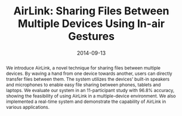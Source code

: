 ---
abstract: |-
  We introduce AirLink, a novel technique for sharing files between multiple devices. By waving a hand from one device towards another, users can directly transfer files between them. The system utilizes the devices' built-in speakers and microphones to enable easy file sharing between phones, tablets and laptops. We evaluate our system in an 11-participant study with 96.8% accuracy, showing the feasibility of using AirLink in a multiple-device environment. We also implemented a real-time system and demonstrate the capability of AirLink in various applications.
authors:
- chen
- Daniel Ashbrook
- goel
- Sung-Hyuck Lee
- patel
award: ''
bibtex: |-
  @inproceedings{Chen:2014:ASF:2632048.2632090,
   author = {Chen, Ke-Yu and Ashbrook, Daniel and Goel, Mayank and Lee, Sung-Hyuck and Patel, Shwetak},
   title = {AirLink: Sharing Files Between Multiple Devices Using In-air Gestures},
   booktitle = {Proceedings of the 2014 ACM International Joint Conference on Pervasive and Ubiquitous Computing},
   series = {UbiComp '14},
   year = {2014},
   isbn = {978-1-4503-2968-2},
   location = {Seattle, Washington},
   pages = {565--569},
   numpages = {5},
   url = {http://doi.acm.org/10.1145/2632048.2632090},
   doi = {10.1145/2632048.2632090},
   acmid = {2632090},
   publisher = {ACM},
   address = {New York, NY, USA},
   keywords = {doppler effect, gestures, mobile phones, multipledevice environment, sensing},
  }
caption: 'AirLink allows file sharing between multiple devices by using in-air gestures and without adding new sensors.'
citation: |-
  Ke-Yu Chen, Daniel Ashbrook, Mayank Goel, Sung-Hyuck Lee, and Shwetak Patel. 2014. AirLink: sharing files between multiple devices using in-air gestures.  In Proceedings of the 2014 ACM International Joint Conference on Pervasive and Ubiquitous Computing (UbiComp '14). ACM, New York, NY, USA,  565-569. DOI=http://dx.doi.org/10.1145/2632048.2632090
conference: ACM International Joint Conference on Pervasive and Ubiquitous Computing
  (UbiComp), 2014
date: '2014-09-13'
image: '/images/pubs/AirLink.jpg'
pdf: /pdfs/airlink.pdf
thumbnail: '/images/pubs/AirLink.jpg'
title: 'AirLink: Sharing Files Between Multiple Devices Using In-air Gestures'
video: 'https://www.youtube.com/watch?v=fnFUv2v7Gbg'
video_embed: '<iframe width="560" height="315" src="https://www.youtube.com/embed/fnFUv2v7Gbg" frameborder="0" allowfullscreen></iframe>'
redirect_from: /projects/airlink/
---